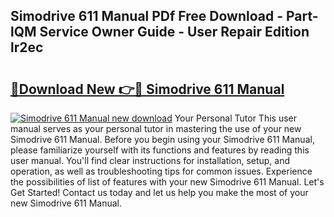 ## Simodrive 611 Manual PDf Free Download - Part-lQM Service Owner Guide - User Repair Edition lr2ec

# <h2><a href="http://cf25468.oget.top/?id=Simodrive+611+Manual">🔗Download New 👉🔴 Simodrive 611 Manual</a></h2>

[![Simodrive 611 Manual new download](https://i.imgur.com/5g1atiW.png)](http://cf25468.oget.top/?id=Simodrive+611+Manual)
Your Personal Tutor This user manual serves as your personal tutor in mastering the use of your new Simodrive 611 Manual. Before you begin using your Simodrive 611 Manual, please familiarize yourself with its functions and features by reading this user manual. You'll find clear instructions for installation, setup, and operation, as well as troubleshooting tips for common issues. Experience the possibilities of list of features with your new Simodrive 611 Manual. Let's Get Started! Contact us today and let us help you make the most of your new Simodrive 611 Manual.
